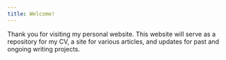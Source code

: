 ```yaml
---
title: Welcome!
---
```

Thank you for visiting my personal website. This website will serve as a repository for my CV, a site for various articles, and updates for past and ongoing writing projects. 
<!--stackedit_data:
eyJoaXN0b3J5IjpbLTE2Mzc1MDY0MDFdfQ==
-->